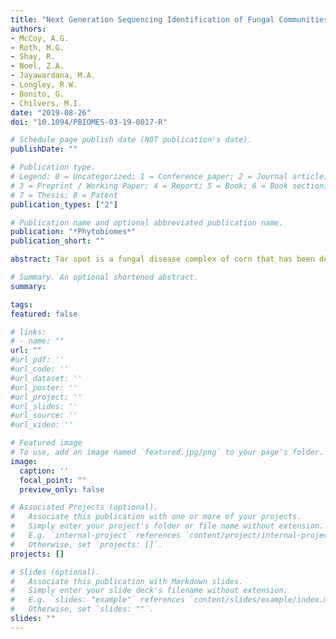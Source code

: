 ```yaml
---
title: "Next Generation Sequencing Identification of Fungal Communities Within the Tar Spot Complex of Corn in Michigan"
authors:
- McCoy, A.G.
- Roth, M.G.
- Shay, R.
- Noel, Z.A.
- Jayawardana, M.A.
- Longley, R.W.
- Bonito, G.
- Chilvers, M.I. 
date: "2019-08-26"
doi: "10.1094/PBIOMES-03-19-0017-R"

# Schedule page publish date (NOT publication's date).
publishDate: ""

# Publication type.
# Legend: 0 = Uncategorized; 1 = Conference paper; 2 = Journal article;
# 3 = Preprint / Working Paper; 4 = Report; 5 = Book; 6 = Book section;
# 7 = Thesis; 8 = Patent
publication_types: ["2"]

# Publication name and optional abbreviated publication name.
publication: "*Phytobiomes*"
publication_short: ""

abstract: Tar spot is a fungal disease complex of corn that has been destructive and yield limiting in Central and South America for nearly 5 0 years. *Phyllachora maydis*, the causal agent of tar spot, is an emerging corn pathogen in the United States, first reported in 2015 from major corn producing regions of the country. The tar spot disease complex putatively includes *Monographella maydis* (syn. *Microdochium maydis*), which increases disease damage through the development of necrotic halos surrounding tar spot lesions. These necrotic halos, termed “fish-eye” symptoms, have been identified in the United States, though *Monographella maydis* has not yet been confirmed. A recent surge in disease severity and loss of yield attributed to tar spot in the United States has led to increased attention and expanded efforts to understand the disease complex and how to manage it. In this study, next- generation sequencing of the internal transcribed spacer 1 (ITS1) ribosomal DNA was used to identify fungal taxa that distinguish tar spot infections with or without fish-eye symptoms. Fungal communities within tar spot only lesions were significantly different from communities having fish-eye symptoms. Two low abundance operational taxonomic units (OTUs) were identified as *Microdochium* sp., however, neither were associated with fish-eye symptom development. Interestingly, a single OTU was found to be significantly more abundant in fish-eye lesions compared with tar spot lesions and had a 91% ITS1 identity to *Neottiosporina paspali*. In addition, the occurrence of this OTU was positively associated with Phyllachora maydis fish-eye symptom networks, but not in tar spot symptom networks. *Neottiosporina paspali* has been reported to cause necrotic lesions on various monocot grasses. Whether the related fungus we detected is part of the tar spot complex of corn and responsible for fish-eye lesions remains to be tested. Alternatively, many OTUs identified as *Phyllachora maydis*, suggesting that different isolate genotypes may be capable of causing both tar spot and fish-eye symptoms, independent of other fungi. We conclude that *Monographella maydis* is not required for fish-eye symptoms in tar spot of corn.

# Summary. An optional shortened abstract.
summary: 

tags:
featured: false

# links:
# - name: ""
url: ""
#url_pdf: ''
#url_code: ''
#url_dataset: ''
#url_poster: ''
#url_project: ''
#url_slides: ''
#url_source: ''
#url_video: ''

# Featured image
# To use, add an image named `featured.jpg/png` to your page's folder. 
image:
  caption: ''
  focal_point: ""
  preview_only: false

# Associated Projects (optional).
#   Associate this publication with one or more of your projects.
#   Simply enter your project's folder or file name without extension.
#   E.g. `internal-project` references `content/project/internal-project/index.md`.
#   Otherwise, set `projects: []`.
projects: []

# Slides (optional).
#   Associate this publication with Markdown slides.
#   Simply enter your slide deck's filename without extension.
#   E.g. `slides: "example"` references `content/slides/example/index.md`.
#   Otherwise, set `slides: ""`.
slides: ""
---
```


